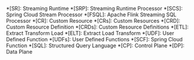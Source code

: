 
*[SR]: Streaming Runtime
*[SRP]: Streaming Runtime Processor
*[SCS]: Spring Cloud Stream Processor
*[FSQL]: Apache Flink Streaming SQL Processor
*[CR]: Custom Resource
*[CRs]: Custom Resources
*[CRD]: Custom Resource Definition
*[CRDs]: Custom Resource Definitions
*[ETL]: Extract Transform Load
*[ELT]: Extract Load Transform 
*[UDF]: User Defined Function
*[UDFs]: User Defined Functions
*[SCF]: Spring Cloud Function
*[SQL]: Structured Query Language
*[CP]: Control Plane
*[DP]: Data Plane